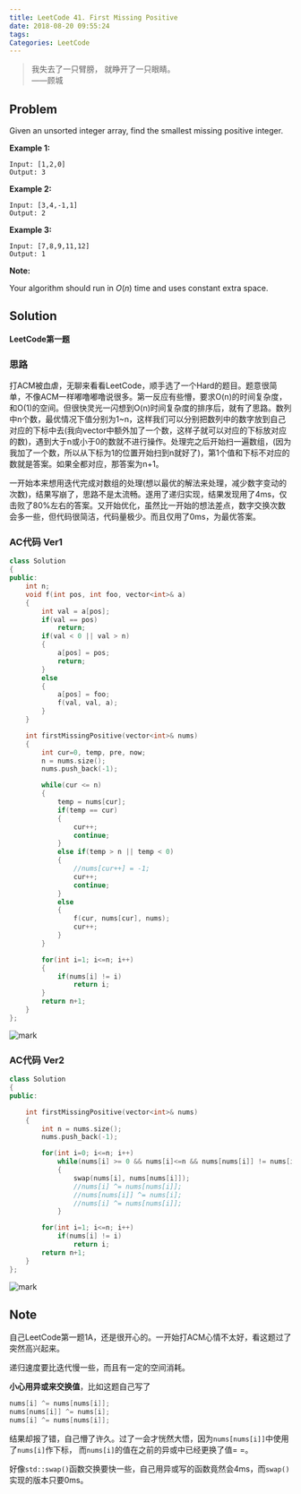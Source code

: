 ```yaml
---
title: LeetCode 41. First Missing Positive
date: 2018-08-20 09:55:24
tags: 
Categories: LeetCode
---
```


<blockquote class="blockquote-center">我失去了一只臂膀， 就睁开了一只眼睛。 <br>——顾城</blockquote>

## Problem

Given an unsorted integer array, find the smallest missing positive integer.<!--more-->

**Example 1:**

```
Input: [1,2,0]
Output: 3
```

**Example 2:**

```
Input: [3,4,-1,1]
Output: 2
```

**Example 3:**

```
Input: [7,8,9,11,12]
Output: 1
```

**Note:**

Your algorithm should run in *O*(*n*) time and uses constant extra space.

 ## Solution

**LeetCode第一题** 

### 思路

打ACM被血虐，无聊来看看LeetCode，顺手选了一个Hard的题目。题意很简单，不像ACM一样嘟噜嘟噜说很多。第一反应有些懵，要求O(n)的时间复杂度，和O(1)的空间。但很快灵光一闪想到O(n)时间复杂度的排序后，就有了思路。数列中n个数，最优情况下值分别为1~n，这样我们可以分别把数列中的数字放到自己对应的下标中去(我向vector中额外加了一个数，这样子就可以对应的下标放对应的数)，遇到大于n或小于0的数就不进行操作。处理完之后开始扫一遍数组，(因为我加了一个数，所以从下标为1的位置开始扫到n就好了)，第1个值和下标不对应的数就是答案。如果全都对应，那答案为n+1。

一开始本来想用迭代完成对数组的处理(想以最优的解法来处理，减少数字变动的次数)，结果写崩了，思路不是太流畅。遂用了递归实现，结果发现用了4ms，仅击败了80%左右的答案。又开始优化，虽然比一开始的想法差点，数字交换次数会多一些，但代码很简洁，代码量极少。而且仅用了0ms，为最优答案。

### AC代码 Ver1

```c++
class Solution
{
public:
    int n;
    void f(int pos, int foo, vector<int>& a)
    {
        int val = a[pos];
        if(val == pos)
            return;
        if(val < 0 || val > n)
        {
            a[pos] = pos;
            return;
        }
        else
        {
            a[pos] = foo;
            f(val, val, a);
        }
    }

    int firstMissingPositive(vector<int>& nums)
    {
        int cur=0, temp, pre, now;
        n = nums.size();
        nums.push_back(-1);

        while(cur <= n)
        {
            temp = nums[cur];
            if(temp == cur)
            {
                cur++;
                continue;
            }
            else if(temp > n || temp < 0)
            {
                //nums[cur++] = -1;
                cur++;
                continue;
            }
            else
            {
                f(cur, nums[cur], nums);
                cur++;
            }
        }

        for(int i=1; i<=n; i++)
        {
            if(nums[i] != i)
                return i;
        }
        return n+1;
    }
};
```

![mark](http://cmhblog.cfzhao.com/blog/180820/DmjA8h22G1.png)

### AC代码 Ver2

```c++
class Solution
{
public:

    int firstMissingPositive(vector<int>& nums)
    {
        int n = nums.size();
        nums.push_back(-1);

        for(int i=0; i<=n; i++)
            while(nums[i] >= 0 && nums[i]<=n && nums[nums[i]] != nums[i])
            {
                swap(nums[i], nums[nums[i]]);
                //nums[i] ^= nums[nums[i]];
                //nums[nums[i]] ^= nums[i];
                //nums[i] ^= nums[nums[i]];
            }

        for(int i=1; i<=n; i++)
            if(nums[i] != i)
                return i;
        return n+1;
    }
};
```

![mark](http://cmhblog.cfzhao.com/blog/180820/ima82mh808.png)

## Note

自己LeetCode第一题1A，还是很开心的。一开始打ACM心情不太好，看这题过了突然高兴起来。

递归速度要比迭代慢一些，而且有一定的空间消耗。

**小心用异或来交换值**，比如这题自己写了

```c++
nums[i] ^= nums[nums[i]];
nums[nums[i]] ^= nums[i];
nums[i] ^= nums[nums[i]];
```

结果却报了错，自己懵了许久。过了一会才恍然大悟，因为`nums[nums[i]]`中使用了`nums[i]`作下标， 而`nums[i]`的值在之前的异或中已经更换了值= =。

好像`std::swap()`函数交换要快一些，自己用异或写的函数竟然会4ms，而`swap()`实现的版本只要0ms。